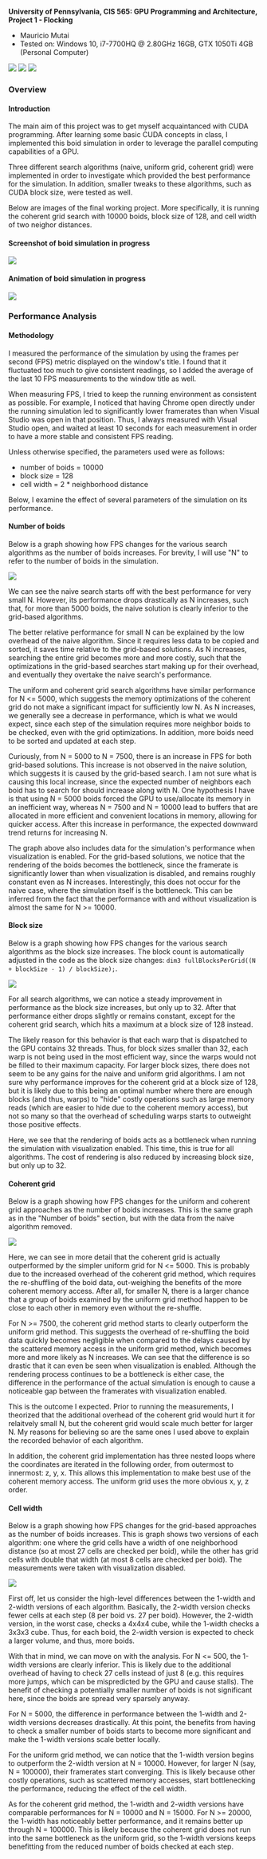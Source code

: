 **University of Pennsylvania, CIS 565: GPU Programming and Architecture,
Project 1 - Flocking**

* Mauricio Mutai
* Tested on: Windows 10, i7-7700HQ @ 2.80GHz 16GB, GTX 1050Ti 4GB (Personal Computer)

![](images/boids-50k-short.gif) ![](images/boids-100k-short.gif) ![](images/boids-500k.gif)

### Overview

#### Introduction

The main aim of this project was to get myself acquaintanced with CUDA programming. After learning some basic CUDA concepts in class, I implemented this boid simulation in order to leverage the parallel computing capabilities of a GPU.

Three different search algorithms (naive, uniform grid, coherent grid) were implemented in order to investigate which provided the best performance for the simulation. In addition, smaller tweaks to these algorithms, such as CUDA block size, were tested as well.

Below are images of the final working project. More specifically, it is running the coherent grid search with 10000 boids, block size of 128, and cell width of two neighor distances.

#### Screenshot of boid simulation in progress

![](images/boids-still.png)

#### Animation of boid simulation in progress

![](images/boids-anim.gif)

### Performance Analysis

#### Methodology

I measured the performance of the simulation by using the frames per second (FPS) metric displayed on the window's title. I found that it fluctuated too much to give consistent readings, so I added the average of the last 10 FPS measurements to the window title as well.

When measuring FPS, I tried to keep the running environment as consistent as possible. For example, I noticed that having Chrome open directly under the running simulation led to significantly lower framerates than when Visual Studio was open in that position. Thus, I always measured with Visual Studio open, and waited at least 10 seconds for each measurement in order to have a more stable and consistent FPS reading.

Unless otherwise specified, the parameters used were as follows:

* number of boids = 10000
* block size = 128
* cell width = 2 * neighborhood distance

Below, I examine the effect of several parameters of the simulation on its performance.

#### Number of boids

Below is a graph showing how FPS changes for the various search algorithms as the number of boids increases. For brevity, I will use "N" to refer to the number of boids in the simulation.

![](images/graphNumBoids.png)

We can see the naive search starts off with the best performance for very small N. However, its performance drops drastically as N increases, such that, for more than 5000 boids, the naive solution is clearly inferior to the grid-based algorithms.

The better relative performance for small N can be explained by the low overhead of the naive algorithm. Since it requires less data to be copied and sorted, it saves time relative to the grid-based solutions. As N increases, searching the entire grid becomes more and more costly, such that the optimizations in the grid-based searches start making up for their overhead, and eventually they overtake the naive search's performance.

The uniform and coherent grid search algorithms have similar performance for N <= 5000, which suggests the memory optimizations of the coherent grid do not make a significant impact for sufficiently low N. As N increases, we generally see a decrease in performance, which is what we would expect, since each step of the simulation requires more neighbor boids to be checked, even with the grid optimizations. In addition, more boids need to be sorted and updated at each step.

Curiously, from N = 5000 to N = 7500, there is an increase in FPS for both grid-based solutions. This increase is not observed in the naive solution, which suggests it is caused by the grid-based search. I am not sure what is causing this local increase, since the expected number of neighbors each boid has to search for should increase along with N. One hypothesis I have is that using N = 5000 boids forced the GPU to use/allocate its memory in an inefficient way, whereas N = 7500 and N = 10000 lead to buffers that are allocated in more efficient and convenient locations in memory, allowing for quicker access. After this increase in performance, the expected downward trend returns for increasing N.

The graph above also includes data for the simulation's performance when visualization is enabled. For the grid-based solutions, we notice that the rendering of the boids becomes the bottleneck, since the framerate is significantly lower than when visualization is disabled, and remains roughly constant even as N increases. Interestingly, this does not occur for the naive case, where the simulation itself is the bottleneck. This can be inferred from the fact that the performance with and without visualization is almost the same for N >= 10000.

#### Block size

Below is a graph showing how FPS changes for the various search algorithms as the block size increases. The block count is automatically adjusted in the code as the block size changes: `dim3 fullBlocksPerGrid((N + blockSize - 1) / blockSize);`.

![](images/graphBlockSize.png)

For all search algorithms, we can notice a steady improvement in performance as the block size increases, but only up to 32. After that performance either drops slightly or remains constant, except for the coherent grid search, which hits a maximum at a block size of 128 instead.

The likely reason for this behavior is that each warp that is dispatched to the GPU contains 32 threads. Thus, for block sizes smaller than 32, each warp is not being used in the most efficient way, since the warps would not be filled to their maximum capacity. For larger block sizes, there does not seem to be any gains for the naive and uniform grid algorithms. I am not sure why performance improves for the coherent grid at a block size of 128, but it is likely due to this being an optimal number where there are enough blocks (and thus, warps) to "hide" costly operations such as large memory reads (which are easier to hide due to the coherent memory access), but not so many so that the overhead of scheduling warps starts to outweight those positive effects.

Here, we see that the rendering of boids acts as a bottleneck when running the simulation with visualization enabled. This time, this is true for all algorithms. The cost of rendering is also reduced by increasing block size, but only up to 32.

#### Coherent grid

Below is a graph showing how FPS changes for the uniform and coherent grid approaches as the number of boids increases. This is the same graph as in the "Number of boids" section, but with the data from the naive algorithm removed.

![](images/graphUniformVsCoherent.png)

Here, we can see in more detail that the coherent grid is actually outperformed by the simpler uniform grid for N <= 5000. This is probably due to the increased overhead of the coherent grid method, which requires the re-shuffling of the boid data, out-weighing the benefits of the more coherent memory access. After all, for smaller N, there is a larger chance that a group of boids examined by the uniform grid method happen to be close to each other in memory even without the re-shuffle.

For N >= 7500, the coherent grid method starts to clearly outperform the uniform grid method. This suggests the overhead of re-shuffling the boid data quickly becomes negligible when compared to the delays caused by the scattered memory access in the uniform grid method, which becomes more and more likely as N increases. We can see that the difference is so drastic that it can even be seen when visualization is enabled. Although the rendering process continues to be a bottleneck is either case, the difference in the performance of the actual simulation is enough to cause a noticeable gap between the framerates with visualization enabled.

This is the outcome I expected. Prior to running the measurements, I theorized that the additional overhead of the coherent grid would hurt it for relaitvely small N, but the coherent grid would scale much better for larger N. My reasons for believing so are the same ones I used above to explain the recorded behavior of each algorithm.

In addition, the coherent grid implementation has three nested loops where the coordinates are iterated in the following order, from outermost to innermost: z, y, x. This allows this implementation to make best use of the coherent memory access. The uniform grid uses the more obvious x, y, z order.

#### Cell width

Below is a graph showing how FPS changes for the grid-based approaches as the number of boids increases. This is graph shows two versions of each algorithm: one where the grid cells have a width of one neighborhood distance (so at most 27 cells are checked per boid), while the other has grid cells with double that width (at most 8 cells are checked per boid). The measurements were taken with visualization disabled.

![](images/graphCellWidth.png)

First off, let us consider the high-level differences between the 1-width and 2-width versions of each algorithm. Basically, the 2-width version checks fewer cells at each step (8 per boid vs. 27 per boid). However, the 2-width version, in the worst case, checks a 4x4x4 cube, while the 1-width checks a 3x3x3 cube. Thus, for each boid, the 2-width version is expected to check a larger volume, and thus, more boids.

With that in mind, we can move on with the analysis. For N <= 500, the 1-width versions are clearly inferior. This is likely due to the additional overhead of having to check 27 cells instead of just 8 (e.g. this requires more jumps, which can be mispredicted by the GPU and cause stalls). The benefit of checking a potentially smaller number of boids is not significant here, since the boids are spread very sparsely anyway.

For N = 5000, the difference in performance between the 1-width and 2-width versions decreases drastically. At this point, the benefits from having to check a smaller number of boids starts to become more significant and make the 1-width versions scale better locally.

For the uniform grid method, we can notice that the 1-width version begins to outperform the 2-width version at N = 10000. However, for larger N (say, N = 100000), their framerates start converging. This is likely because other costly operations, such as scattered memory accesses, start bottlenecking the performance, reducing the effect of the cell width.

As for the coherent grid method, the 1-width and 2-width versions have comparable performances for N = 10000 and N = 15000. For N >= 20000, the 1-width has noticeably better performance, and it remains better up through N = 100000. This is likely because the coherent grid does not run into the same bottleneck as the uniform grid, so the 1-width versions keeps benefitting from the reduced number of boids checked at each step.
